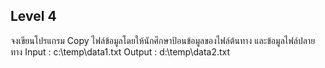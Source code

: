 ## Level 4
จงเขียนโปรแกรม Copy ไฟล์ข้อมูลโดยให้นักศึกษาป้อนข้อมูลของไฟล์ต้นทาง และข้อมูลไฟล์ปลายทาง
Input : c:\temp\data1.txt
Output : d:\temp\data2.txt